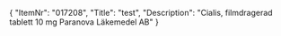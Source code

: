 {
  "ItemNr": "017208",
  "Title": "test",
  "Description": "Cialis, filmdragerad tablett 10 mg Paranova Läkemedel AB"
}